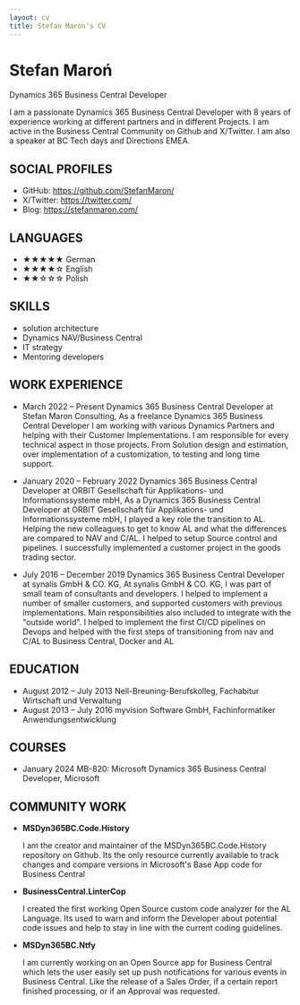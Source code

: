 ```yaml
---
layout: cv
title: Stefan Maron's CV
---
```

# Stefan Maroń
Dynamics 365 Business Central Developer

I am a passionate Dynamics 365 Business Central Developer with 8 years of experience working at different partners 
and in different Projects. I am active in the Business Central Community on Github and X/Twitter. 
I am also a speaker at BC Tech days and Directions EMEA.

## SOCIAL PROFILES
  * GitHub: https://github.com/StefanMaron/
  * X/Twitter: https://twitter.com/
  * Blog: https://stefanmaron.com/

## LANGUAGES
  - ★★★★★ German
  - ★★★★☆ English
  - ★★☆☆☆ Polish

## SKILLS
  - solution architecture
  - Dynamics NAV/Business Central
  - IT strategy
  - Mentoring developers

## WORK EXPERIENCE
  - March 2022 – Present
    Dynamics 365 Business Central Developer at Stefan Maron Consulting, 
      As a freelance Dynamics 365 Business Central Developer I am working with various Dynamics Partners and helping with their Customer Implementations. I am responsible for every technical aspect in those projects. From Solution design and estimation, over implementation of a customization, to testing and long time support.

  - January 2020 – February 2022
    Dynamics 365 Business Central Developer at ORBIT Gesellschaft für Applikations- und Informationssysteme mbH, 
      As a Dynamics 365 Business Central Developer at ORBIT Gesellschaft für Applikations- und Informationssysteme mbH, I played a key role the transition to AL. Helping the new colleagues to get to know AL and what the differences are compared to NAV and C/AL. I helped to setup Source control and pipelines. I successfully implemented a customer project in the goods trading sector.

  - July 2016 – December 2019
    Dynamics 365 Business Central Developer at synalis GmbH & CO. KG, 
      At synalis GmbH &amp; CO. KG, I was part of small team of consultants and developers. I helped to implement a number of smaller customers, and supported customers with previous implementations. Main responsibilities also included to integrate with the "outside world". I helped to implement the first CI/CD pipelines on Devops and helped with the first steps of transitioning from nav and C/AL to Business Central, Docker and AL


## EDUCATION
  - August 2012 – July 2013
    Nell-Breuning-Berufskolleg, Fachabitur Wirtschaft und Verwaltung
  - August 2013 – July 2016
    myvision Software GmbH, Fachinformatiker Anwendungsentwicklung

## COURSES
  - January 2024
    MB-820: Microsoft Dynamics 365 Business Central Developer, Microsoft

## COMMUNITY WORK
  - **MSDyn365BC.Code.History**

    I am the creator and maintainer of the MSDyn365BC.Code.History repository on Github. Its the only resource currently available to track changes and compare versions in Microsoft's Base App code for Business Central
  - **BusinessCentral.LinterCop**

    I created the first working Open Source custom code analyzer for the AL Language. Its used to warn and inform the Developer about potential code issues and help to stay in line with the current coding guidelines.
  - **MSDyn365BC.Ntfy**

    I am currently working on an Open Source app for Business Central which lets the user easily set up push notifications for various events in Business Central. Like the release of a Sales Order, if a certain report finished processing, or if an Approval was requested.